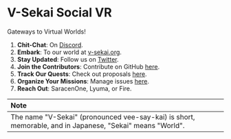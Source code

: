 # V-Sekai Social VR

Gateways to Virtual Worlds!

1.  **Chit-Chat**: On [Discord](https://discord.gg/7BQDHesck8).
2.  **Embark**: To our world at [v-sekai.org](https://v-sekai.org).
3.  **Stay Updated**: Follow us on [Twitter](https://twitter.com/VSekaiOfficial).
4.  **Join the Contributors**: Contribute on GitHub [here](https://github.com/V-Sekai).
5.  **Track Our Quests**: Check out proposals [here](https://github.com/V-Sekai/manuals/issues).
6.  **Organize Your Missions**: Manage issues [here](https://github.com/V-Sekai/v-sekai-game/issues).
7.  **Reach Out**: SaracenOne, Lyuma, or Fire.

| Note                                                                                                                               |
| :--------------------------------------------------------------------------------------------------------------------------------- |
| The name "V-Sekai" (pronounced vee-say-kai) is short, memorable, and in Japanese, "Sekai" means "World". |
